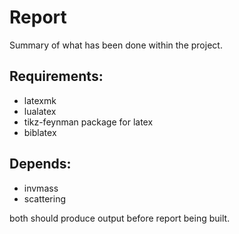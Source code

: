 Report
======

Summary of what has been done within the project.

Requirements:
-------------

* latexmk
* lualatex
* tikz-feynman package for latex
* biblatex

Depends:
--------

* invmass
* scattering

both should produce output before report being built.
